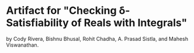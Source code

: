 # Artifact for "Checking δ-Satisfiability of Reals with Integrals"

by Cody Rivera, Bishnu Bhusal, Rohit Chadha, A. Prasad Sistla, and Mahesh Viswanathan.

